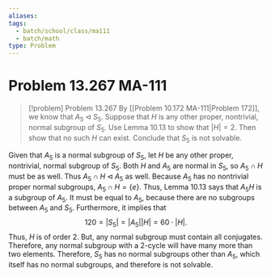 ```yaml
---
aliases: 
tags:
  - batch/school/class/ma111
  - batch/math
type: Problem
---
```

# Problem 13.267 MA-111

> [!problem] Problem 13.267
> By [[Problem 10.172 MA-111|Problem 172]], we know that $A_{5}\lhd S_{5}$. Suppose that $H$ is any other proper, nontrivial, normal subgroup of $S_{5}$. Use Lemma 10.13 to show that $\left| H \right|=2$. Then show that no such $H$ can exist. Conclude that $S_{5}$ is not solvable.

Given that $A_{5}$ is a normal subgroup of $S_{5}$, let $H$ be any other proper, nontrivial, normal subgroup of $S_{5}$. Both $H$ and $A_{5}$ are normal in $S_{5}$, so $A_{5}\cap H$ must be as well. Thus $A_{5}\cap H \lhd A_{5}$ as well. Because $A_{5}$ has no nontrivial proper normal subgroups, $A_{5}\cap H=\{ e \}$. Thus, Lemma 10.13 says that $A_{5}H$ is a subgroup of $A_{5}$. It must be equal to $A_{5}$, because there are no subgroups between $A_{5}$ and $S_{5}$. Furthermore, it implies that
$$
120=\left| S_{5} \right|=\left| A_{5} \right| \left| H \right| =60 \cdot \left| H \right| .
$$
Thus, $H$ is of order 2. But, any normal subgroup must contain all conjugates. Therefore, any normal subgroup with a 2-cycle will have many more than two elements. Therefore, $S_{5}$ has no normal subgroups other than $A_{5}$, which itself has no normal subgroups, and therefore is not solvable.
